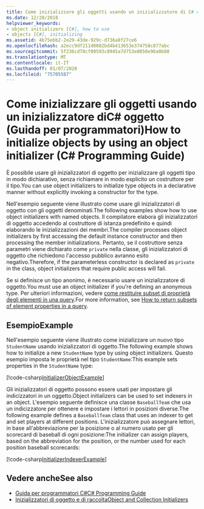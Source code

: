 ```yaml
---
title: Come inizializzare gli oggetti usando un inizializzatore di C# oggetto-guida alla programmazione
ms.date: 12/20/2018
helpviewer_keywords:
- object initializers [C#], how to use
- objects [C#], initializing
ms.assetid: 4b75ebb2-2e29-43de-929c-d736a8f27ce6
ms.openlocfilehash: a2ecc9df211d0082bd4b413653e374758c877abc
ms.sourcegitcommit: 5f236cd78cf09593c8945a7d753e0850e96a0b80
ms.translationtype: MT
ms.contentlocale: it-IT
ms.lasthandoff: 01/07/2020
ms.locfileid: "75705587"
---
```

# <a name="how-to-initialize-objects-by-using-an-object-initializer-c-programming-guide"></a><span data-ttu-id="76f87-102">Come inizializzare gli oggetti usando un inizializzatore diC# oggetto (Guida per programmatori)</span><span class="sxs-lookup"><span data-stu-id="76f87-102">How to initialize objects by using an object initializer (C# Programming Guide)</span></span>

<span data-ttu-id="76f87-103">È possibile usare gli inizializzatori di oggetto per inizializzare gli oggetti tipo in modo dichiarativo, senza richiamare in modo esplicito un costruttore per il tipo.</span><span class="sxs-lookup"><span data-stu-id="76f87-103">You can use object initializers to initialize type objects in a declarative manner without explicitly invoking a constructor for the type.</span></span>  
  
<span data-ttu-id="76f87-104">Nell'esempio seguente viene illustrato come usare gli inizializzatori di oggetto con gli oggetti denominati.</span><span class="sxs-lookup"><span data-stu-id="76f87-104">The following examples show how to use object initializers with named objects.</span></span> <span data-ttu-id="76f87-105">Il compilatore elabora gli inizializzatori di oggetto accedendo al costruttore di istanza predefinito e quindi elaborando le inizializzazioni dei membri.</span><span class="sxs-lookup"><span data-stu-id="76f87-105">The compiler processes object initializers by first accessing the default instance constructor and then processing the member initializations.</span></span> <span data-ttu-id="76f87-106">Pertanto, se il costruttore senza parametri viene dichiarato come `private` nella classe, gli inizializzatori di oggetto che richiedono l'accesso pubblico avranno esito negativo.</span><span class="sxs-lookup"><span data-stu-id="76f87-106">Therefore, if the parameterless constructor is declared as `private` in the class, object initializers that require public access will fail.</span></span>
  
<span data-ttu-id="76f87-107">Se si definisce un tipo anonimo, è necessario usare un inizializzatore di oggetto.</span><span class="sxs-lookup"><span data-stu-id="76f87-107">You must use an object initializer if you're defining an anonymous type.</span></span> <span data-ttu-id="76f87-108">Per ulteriori informazioni, vedere [come restituire subset di proprietà degli elementi in una query](how-to-return-subsets-of-element-properties-in-a-query.md).</span><span class="sxs-lookup"><span data-stu-id="76f87-108">For more information, see [How to return subsets of element properties in a query](how-to-return-subsets-of-element-properties-in-a-query.md).</span></span>  
  
## <a name="example"></a><span data-ttu-id="76f87-109">Esempio</span><span class="sxs-lookup"><span data-stu-id="76f87-109">Example</span></span>  

<span data-ttu-id="76f87-110">Nell'esempio seguente viene illustrato come inizializzare un nuovo tipo `StudentName` usando inizializzatori di oggetto.</span><span class="sxs-lookup"><span data-stu-id="76f87-110">The following example shows how to initialize a new `StudentName` type by using object initializers.</span></span> <span data-ttu-id="76f87-111">Questo esempio imposta le proprietà nel tipo `StudentName`:</span><span class="sxs-lookup"><span data-stu-id="76f87-111">This example sets properties in the `StudentName` type:</span></span>
  
[!code-csharp[InitializerObjectExample](../../../../samples/snippets/csharp/programming-guide/classes-and-structs/object-collection-initializers/HowToObjectInitializers.cs#HowToObjectInitializers)]  

<span data-ttu-id="76f87-112">Gli inizializzatori di oggetto possono essere usati per impostare gli indicizzatori in un oggetto.</span><span class="sxs-lookup"><span data-stu-id="76f87-112">Object initializers can be used to set indexers in an object.</span></span> <span data-ttu-id="76f87-113">L'esempio seguente definisce una classe `BaseballTeam` che usa un indicizzatore per ottenere e impostare i lettori in posizioni diverse.</span><span class="sxs-lookup"><span data-stu-id="76f87-113">The following example defines a `BaseballTeam` class that uses an indexer to get and set players at different positions.</span></span> <span data-ttu-id="76f87-114">L'inizializzatore può assegnare lettori, in base all'abbreviazione per la posizione o al numero usato per gli scorecard di baseball di ogni posizione:</span><span class="sxs-lookup"><span data-stu-id="76f87-114">The initializer can assign players, based on the abbreviation for the position, or the number used for each position baseball scorecards:</span></span>

[!code-csharp[InitializerIndexerExample](../../../../samples/snippets/csharp/programming-guide/classes-and-structs/object-collection-initializers/HowToIndexInitializer.cs#HowToIndexInitializer)]  

## <a name="see-also"></a><span data-ttu-id="76f87-115">Vedere anche</span><span class="sxs-lookup"><span data-stu-id="76f87-115">See also</span></span>

- [<span data-ttu-id="76f87-116">Guida per programmatori C#</span><span class="sxs-lookup"><span data-stu-id="76f87-116">C# Programming Guide</span></span>](../index.md)
- [<span data-ttu-id="76f87-117">Inizializzatori di oggetto e di raccolta</span><span class="sxs-lookup"><span data-stu-id="76f87-117">Object and Collection Initializers</span></span>](object-and-collection-initializers.md)
